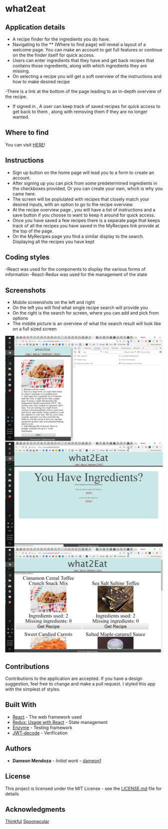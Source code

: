 # what2eat

## Application details

- A recipe finder for the ingredients you do have.
- Navigating to the ** (Where to find page) will reveal a layout of a welcome page. You can make an account to    get full features or continue on the the finder itself for quick access.
- Users can enter ingredients that they have and get back recipes that contains those ingredients, along with
  which ingredients they are missing.
- On selecting a recipe you will get a soft overview of the instructions and how to make desired recipe

-There is a link at the bottom of the page leading to an in-depth overview of the recipe.

- If signed in , A user can keep track of saved recipes for quick access to get back to them , along with        removing them if they are no longer wanted. 

## Where to find

You can visit [HERE](https://www.what2eat.website)!

## Instructions

- Sign up button on the home page will lead you to a form to create an account.
- After signing up you can pick from some predetermined ingredients in the checkboxes provided,
  Or you can create your own, which is why you came here.
- The screen will be poplulated with recipes that closely match your desired inputs, with an option to go to
 the recipe overview.
- At the recipe overview page , you will have a list of instructions and a save button if you choose to
 want to keep it around for quick access.
- Once you have saved a few recipes there is a separate page that keeps track of all the recipes you have
 saved in the MyRecipes link provide at the top of the page.
- On the MyRecipes page you find a similar display to the search. Displaying all the recipes you have kept

## Coding styles

-React was used for the components to display the various forms of information
-React-Redux was used for the management of the state

## Screenshots


- Mobile screenshots on the left and right
- On the left you will find what single recipe search will provide you
- On the right is the search for screen, where you can add and pick from options
- The middle picture is an overview of what the search result will look like on a full sized screen

![Mobile Single Recipe](/assets/images/singleRecipe.png)
![Mobile Search Screen](assets/images/homescreen.png)
![Widescreen Search Results](assets/images/searchedRecipes.png)


## Contributions

Contributions to the application are accepted. If you have a design suggestion, feel free to 
change and make a pull request. I styled this app with the simplest of styles.

## Built With

- [React](https://github.com/gitname/react-gh-pages) - The web framework used
- [Redux: Usage with React](https://redux.js.org/basics/usage-with-react) - State management
- [Enzyme](https://airbnb.io/enzyme/) - Testing framework
- [JWT-decode](https://www.npmjs.com/package/jwt-decode) - Verification

## Authors

- **Dameon Mendoza** - *Initial work* - [dameon1](https://github.com/dameon1)

## License

This project is licensed under the MIT License - see the [LICENSE.md](LICENSE.md) file for details

## Acknowledgments

[Thinkful](https://www.thinkful.com/)
[Spoonacular](https://spoonacular.com/)
